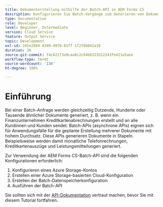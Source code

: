 ```yaml
---
title: Dokumenterstellung mithilfe der Batch-API in AEM Forms CS
description: Konfigurieren Sie Batch-Vorgänge zum Generieren von Dokumenten und lösen Sie diese aus.
type: Documentation
role: Developer
level: Beginner, Intermediate
version: Cloud Service
feature: Output Service
topic: Development
exl-id: 165e2884-4399-4970-81ff-1f2f8b041a10
duration: 26
source-git-commit: f4c621f3a9caa8c2c64b8323312343fe421a5aee
workflow-type: tm+mt
source-wordcount: '134'
ht-degree: 100%

---
```


# Einführung

Bei einer Batch-Anfrage werden gleichzeitig Dutzende, Hunderte oder Tausende ähnlicher Dokumente generiert, z. B. wenn ein Finanzunternehmen Kreditkartenabrechnungen erstellt und an alle Kundinnen und Kunden sendet.
Batch-APIs (asynchrone APIs) eignen sich für Anwendungsfälle für die geplante Erstellung mehrerer Dokumente mit hohem Durchsatz. Diese APIs generieren Dokumente in Stapeln. Beispielsweise werden damit monatliche Telefonrechnungen, Kreditkartenauszüge und Leistungsmitteilungen generiert.

Zur Verwendung der AEM Forms CS-Batch-API sind die folgenden Konfigurationen erforderlich:

1. Konfigurieren eines Azure Storage-Kontos
1. Erstellen einer Azure Storage-basierten Cloud-Konfiguration
1. Erstellen der Batch-Datenspeicherkonfiguration
1. Ausführen der Batch-API

Sie sollten sich mit der [API-Dokumentation](https://experienceleague.adobe.com/docs/experience-manager-cloud-service/assets/batch-api.yaml?lang=de) vertraut machen, bevor Sie mit diesem Tutorial fortfahren.
